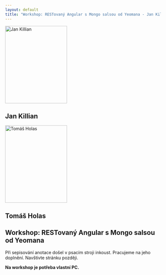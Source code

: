 ```yaml
---
layout: default
title: "Workshop: RESTovaný Angular s Mongo salsou od Yeomana - Jan Killian, Tomáš Holas"
---
```


<section id="speakers" class="row speakers-detail">
  <div class="speaker lab span3 nohover">
    <a href="https://plus.google.com/106285225234349311942/posts">
      <img src="/data/imgs/recnici/jan-killian.jpg" width="200" height="250" alt="Jan Killian">
    </a>
    <div class="info">
      <h2>Jan Killian</h2>
    </div>
  </div>
  <div class="speaker lab span3 nohover">
    <a href="https://plus.google.com/111424308047237550131/posts">
      <img src="/data/imgs/recnici/tomas-holas.jpg" width="200" height="250" alt="Tomáš Holas">
    </a>
    <div class="info">
      <h2>Tomáš Holas</h2>
    </div>
  </div>
  <div class="span6 talk-info">
    <h1>Workshop: RESTovaný Angular s Mongo salsou od Yeomana</h1>
    <p>Při sepisování anotace došel v psacím stroji inkoust. Pracujeme na jeho doplnění. Navštivte stránku později.</p>
    <p><strong>Na workshop je potřeba vlastní PC.</strong></p>
  </div>
</section>